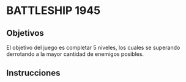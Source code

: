 # BATTLESHIP 1945
## Objetivos
El objetivo del juego es completar 5 niveles, los cuales se superando derrotando a la mayor cantidad de enemigos posibles. 
## Instrucciones
